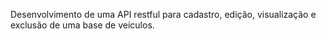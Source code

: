 Desenvolvimento de uma API restful para cadastro, edição, visualização e exclusão de uma base de veículos.

